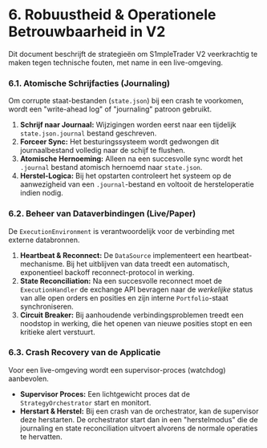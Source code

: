 # 6. Robuustheid & Operationele Betrouwbaarheid in V2

Dit document beschrijft de strategieën om S1mpleTrader V2 veerkrachtig te maken tegen technische fouten, met name in een live-omgeving.

### 6.1. Atomische Schrijfacties (Journaling)

Om corrupte staat-bestanden (`state.json`) bij een crash te voorkomen, wordt een "write-ahead log" of "journaling" patroon gebruikt.

1.  **Schrijf naar Journaal:** Wijzigingen worden eerst naar een tijdelijk `state.json.journal` bestand geschreven.
2.  **Forceer Sync:** Het besturingssysteem wordt gedwongen dit journaalbestand volledig naar de schijf te flushen.
3.  **Atomische Hernoeming:** Alleen na een succesvolle sync wordt het `.journal` bestand atomisch hernoemd naar `state.json`.
4.  **Herstel-Logica:** Bij het opstarten controleert het systeem op de aanwezigheid van een `.journal`-bestand en voltooit de hersteloperatie indien nodig.

### 6.2. Beheer van Dataverbindingen (Live/Paper)

De `ExecutionEnvironment` is verantwoordelijk voor de verbinding met externe databronnen.

1.  **Heartbeat & Reconnect:** De `DataSource` implementeert een heartbeat-mechanisme. Bij het uitblijven van data treedt een automatisch, exponentieel backoff reconnect-protocol in werking.
2.  **State Reconciliation:** Na een succesvolle reconnect moet de `ExecutionHandler` de exchange API bevragen naar de *werkelijke* status van alle open orders en posities en zijn interne `Portfolio`-staat synchroniseren.
3.  **Circuit Breaker:** Bij aanhoudende verbindingsproblemen treedt een noodstop in werking, die het openen van nieuwe posities stopt en een kritieke alert verstuurt.

### 6.3. Crash Recovery van de Applicatie

Voor een live-omgeving wordt een supervisor-proces (watchdog) aanbevolen.

* **Supervisor Proces:** Een lichtgewicht proces dat de `StrategyOrchestrator` start en monitort.
* **Herstart & Herstel:** Bij een crash van de orchestrator, kan de supervisor deze herstarten. De orchestrator start dan in een "herstelmodus" die de journaling en state reconciliation uitvoert alvorens de normale operaties te hervatten.